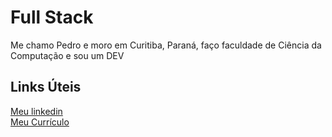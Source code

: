 # Full Stack
Me chamo Pedro e moro em Curitiba, Paraná, faço faculdade de Ciência da Computação e sou um DEV

## Links Úteis
[Meu linkedin](https://www.linkedin.com/in/pedro-castro-250620214/)
<br>
[Meu Currículo](https://pedrocastro0507.github.io/index.html)
